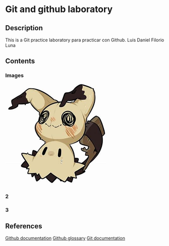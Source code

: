 # Git and github laboratory
## Description
This is a Git practice laboratory para practicar con Github.
Luis Daniel Filorio Luna
## Contents
### Images
![Imagén de mimikyu](OIP.jpg)
### 2
### 3
## References
[Github documentation](https://docs.github.com/en)
[Github glossary](https://docs.github.com/en/get-started/learning-about-github/github-glossary)
[Git documentation](https://git-scm.com/doc)

